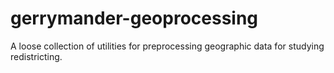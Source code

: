 # gerrymander-geoprocessing

A loose collection of utilities for preprocessing geographic data for studying redistricting.
